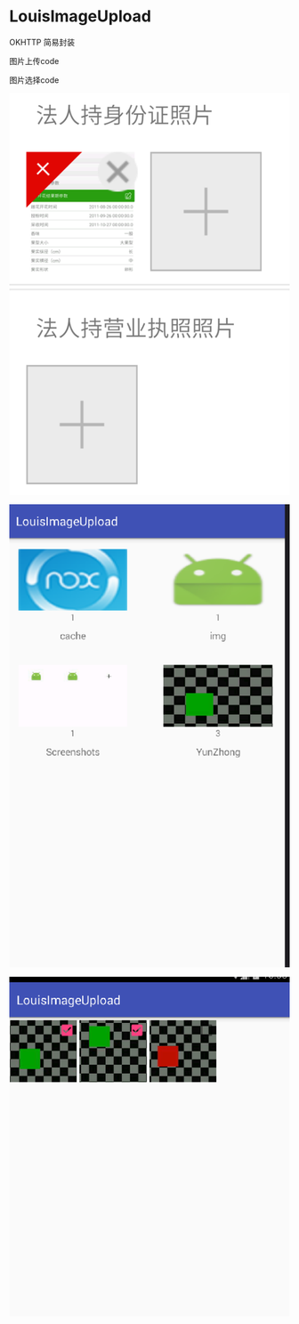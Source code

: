 # LouisImageUpload
OKHTTP 简易封装

图片上传code

图片选择code

![image](https://github.com/louisgeek/LouisImageUpload/blob/master/screenshots/pic1.png)

![image](https://github.com/louisgeek/LouisImageUpload/blob/master/screenshots/pic2.png)

![image](https://github.com/louisgeek/LouisImageUpload/blob/master/screenshots/pic3.png)